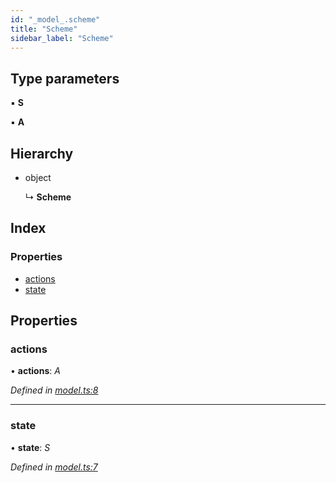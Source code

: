 ```yaml
---
id: "_model_.scheme"
title: "Scheme"
sidebar_label: "Scheme"
---
```


## Type parameters

▪ **S**

▪ **A**

## Hierarchy

* object

  ↳ **Scheme**

## Index

### Properties

* [actions](_model_.scheme.md#actions)
* [state](_model_.scheme.md#state)

## Properties

###  actions

• **actions**: *A*

*Defined in [model.ts:8](https://github.com/unadlib/reactant/blob/7dec51d/packages/reactant-model/src/model.ts#L8)*

___

###  state

• **state**: *S*

*Defined in [model.ts:7](https://github.com/unadlib/reactant/blob/7dec51d/packages/reactant-model/src/model.ts#L7)*
